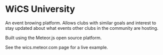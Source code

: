 WiCS University
====
An event browing platform. Allows clubs with similar goals and interest to stay updated about what events other clubs in the community are hosting. 

Built using the Meteor.js open source platform.

See the wics.meteor.com page for a live example. 
